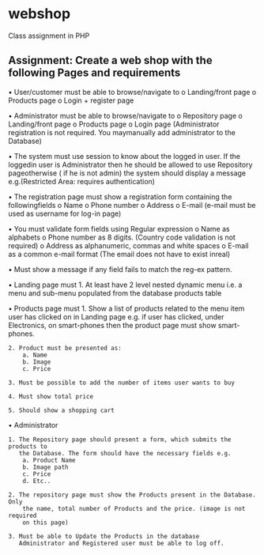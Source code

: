# webshop
Class assignment in PHP

## Assignment: Create a web shop with the following Pages and requirements

• User/customer must be able to browse/navigate to
    o Landing/front page
    o Products page
    o Login + register page
    
• Administrator must be able to browse/navigate to
    o Repository page
    o Landing/front page
    o Products page
    o Login page (Administrator registration is not required. You maymanually add administrator to the Database)

• The system must use session to know about the logged in user. If the loggedin user is Administrator then he should be allowed   to use Repository pageotherwise ( if he is not admin) the system should display a message e.g.(Restricted Area: requires         authentication)

• The registration page must show a registration form containing the followingfields
    o Name
    o Phone number
    o Address
    o E-mail (e-mail must be used as username for log-in page)

• You must validate form fields using Regular expression
    o Name as alphabets
    o Phone number as 8 digits. (Country code validation is not required)
    o Address as alphanumeric, commas and white spaces
    o E-mail as a common e-mail format (The email does not have to exist inreal)

• Must show a message if any field fails to match the reg-ex pattern.

• Landing page must
    1. At least have 2 level nested dynamic menu i.e. a menu and sub-menu
       populated from the database products table
       
       
• Products page must
    1. Show a list of products related to the menu item user has clicked on in
       Landing page e.g. if user has clicked, under Electronics, on smart-phones
       then the product page must show smart-phones.

    2. Product must be presented as:
        a. Name
        b. Image
        c. Price

    3. Must be possible to add the number of items user wants to buy

    4. Must show total price
    
    5. Should show a shopping cart

• Administrator

    1. The Repository page should present a form, which submits the products to
       the Database. The form should have the necessary fields e.g.
        a. Product Name
        b. Image path
        c. Price
        d. Etc..

    2. The repository page must show the Products present in the Database. Only
        the name, total number of Products and the price. (image is not required
        on this page)

    3. Must be able to Update the Products in the database
       Administrator and Registered user must be able to log off.


